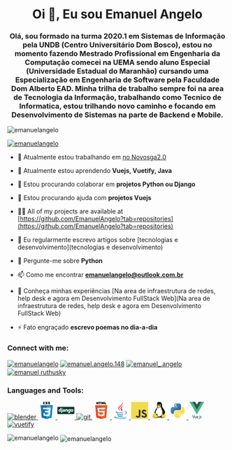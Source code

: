 <h1 align="center">Oi 👋, Eu sou Emanuel Angelo</h1>
<h3 align="center">Olá, sou formado na turma 2020.1 em Sistemas de Informação pela UNDB (Centro Universitário Dom Bosco), estou no momento fazendo Mestrado Profissional em Engenharia da Computação comecei na UEMA sendo aluno Especial (Universidade Estadual do Maranhão) cursando uma Especialização em Engenharia de Software pela Faculdade Dom Alberto EAD. Minha trilha de trabalho sempre foi na area de Tecnologia da Informação, trabalhando como Tecnico de Informatica, estou trilhando novo caminho e focando em Desenvolvimento de Sistemas na parte de Backend e Mobile.</h3>

<p align="left"> <img src="https://komarev.com/ghpvc/?username=emanuelangelo&label=Profile%20views&color=0e75b6&style=flat" alt="emanuelangelo" /> </p>

<p align="left"> <a href="https://github.com/ryo-ma/github-profile-trophy"><img src="https://github-profile-trophy.vercel.app/?username=emanuelangelo" alt="emanuelangelo" /></a> </p>

- 🔭 Atualmente estou trabalhando em [no Novosga2.0](atendimento.undb.edu.br)

- 🌱 Atualmente estou aprendendo **Vuejs, Vuetify, Java**

- 👯 Estou procurando colaborar em **projetos Python ou Django**

- 🤝 Estou procurando ajuda com **projetos Vuejs**

- 👨‍💻 All of my projects are available at [https://github.com/EmanuelAngelo?tab=repositories](https://github.com/EmanuelAngelo?tab=repositories)

- 📝 Eu regularmente escrevo artigos sobre [tecnologias e desenvolvimento](tecnologias e desenvolvimento)

- 💬 Pergunte-me sobre **Python**

- 📫 Como me encontrar **emanuelangelo@outlook.com.br**

- 📄 Conheça minhas experiências [Na area de infraestrutura de redes, help desk e agora em Desenvolvimento FullStack Web](Na area de infraestrutura de redes, help desk e agora em Desenvolvimento FullStack Web)

- ⚡ Fato engraçado **escrevo poemas no dia-a-dia**

<h3 align="left">Connect with me:</h3>
<p align="left">
<a href="https://linkedin.com/in/emanuelangelo" target="blank"><img align="center" src="https://raw.githubusercontent.com/rahuldkjain/github-profile-readme-generator/master/src/images/icons/Social/linked-in-alt.svg" alt="emanuelangelo" height="30" width="40" /></a>
<a href="https://fb.com/emanuel.angelo.148" target="blank"><img align="center" src="https://raw.githubusercontent.com/rahuldkjain/github-profile-readme-generator/master/src/images/icons/Social/facebook.svg" alt="emanuel.angelo.148" height="30" width="40" /></a>
<a href="https://instagram.com/emanuel_.angelo" target="blank"><img align="center" src="https://raw.githubusercontent.com/rahuldkjain/github-profile-readme-generator/master/src/images/icons/Social/instagram.svg" alt="emanuel_.angelo" height="30" width="40" /></a>
<a href="https://www.youtube.com/c/emanuel ruthusky" target="blank"><img align="center" src="https://raw.githubusercontent.com/rahuldkjain/github-profile-readme-generator/master/src/images/icons/Social/youtube.svg" alt="emanuel ruthusky" height="30" width="40" /></a>
</p>

<h3 align="left">Languages and Tools:</h3>
<p align="left"> <a href="https://www.blender.org/" target="_blank"> <img src="https://download.blender.org/branding/community/blender_community_badge_white.svg" alt="blender" width="40" height="40"/> </a> <a href="https://www.w3schools.com/css/" target="_blank"> <img src="https://raw.githubusercontent.com/devicons/devicon/master/icons/css3/css3-original-wordmark.svg" alt="css3" width="40" height="40"/> </a> <a href="https://www.djangoproject.com/" target="_blank"> <img src="https://raw.githubusercontent.com/devicons/devicon/master/icons/django/django-original.svg" alt="django" width="40" height="40"/> </a> <a href="https://git-scm.com/" target="_blank"> <img src="https://www.vectorlogo.zone/logos/git-scm/git-scm-icon.svg" alt="git" width="40" height="40"/> </a> <a href="https://www.w3.org/html/" target="_blank"> <img src="https://raw.githubusercontent.com/devicons/devicon/master/icons/html5/html5-original-wordmark.svg" alt="html5" width="40" height="40"/> </a> <a href="https://www.java.com" target="_blank"> <img src="https://raw.githubusercontent.com/devicons/devicon/master/icons/java/java-original.svg" alt="java" width="40" height="40"/> </a> <a href="https://developer.mozilla.org/en-US/docs/Web/JavaScript" target="_blank"> <img src="https://raw.githubusercontent.com/devicons/devicon/master/icons/javascript/javascript-original.svg" alt="javascript" width="40" height="40"/> </a> <a href="https://www.linux.org/" target="_blank"> <img src="https://raw.githubusercontent.com/devicons/devicon/master/icons/linux/linux-original.svg" alt="linux" width="40" height="40"/> </a> <a href="https://www.python.org" target="_blank"> <img src="https://raw.githubusercontent.com/devicons/devicon/master/icons/python/python-original.svg" alt="python" width="40" height="40"/> </a> <a href="https://vuejs.org/" target="_blank"> <img src="https://raw.githubusercontent.com/devicons/devicon/master/icons/vuejs/vuejs-original-wordmark.svg" alt="vuejs" width="40" height="40"/> </a> <a href="https://vuetifyjs.com/en/" target="_blank"> <img src="https://bestofjs.org/logos/vuetify.svg" alt="vuetify" width="40" height="40"/> </a> </p>

<p><img align="left" src="https://github-readme-stats.vercel.app/api/top-langs?username=emanuelangelo&show_icons=true&locale=en&layout=compact" alt="emanuelangelo" /></p>

<p>&nbsp;<img align="center" src="https://github-readme-stats.vercel.app/api?username=emanuelangelo&show_icons=true&locale=en" alt="emanuelangelo" /></p>
